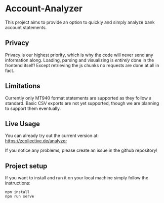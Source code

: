 # Account-Analyzer
This project aims to provide an option to quickly and simply analyze bank account statements. 

## Privacy
Privacy is our highest priority, which is why the code will never send any information along. Loading, parsing and visualizing is *entirely* done in the frontend itself! Except retrieving the js chunks no requests are done at all in fact.

## Limitations
Currently only MT940 format statements are supported as they follow a standard. Basic CSV exports are not yet supported, though we are planning to support them eventually.

## Live Usage
You can already try out the current version at: https://zcollective.de/analyzer

If you notice any problems, please create an issue in the github repository!

## Project setup

If you want to install and run it on your local machine simply follow the instructions:

```
npm install
npm run serve
```